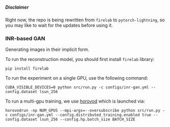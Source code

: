 ##### Disclaimer
Right now, the repo is being rewritten from `firelab` to `pytorch-lightning`, so you may like to wait for the updates before using it.

### INR-based GAN

Generating images in their implicit form.


To run the reconstruction model, you should first install `firelab` library:
```
pip install firelab
```

To run the experiment on a single GPU, use the following command:
```
CUDA_VISIBLE_DEVICES=0 python src/run.py -c configs/inr-gan.yml --config.dataset lsun_256
```

To run a multi-gpu training, we use [horovod](https://github.com/horovod/horovod) which is launched via:
```
horovodrun -np NUM_GPUS --mpi-args=--oversubscribe python src/run.py -c configs/inr-gan.yml --config.distributed_training.enabled true --config.dataset lsun_256 --config.hp.batch_size BATCH_SIZE
```
